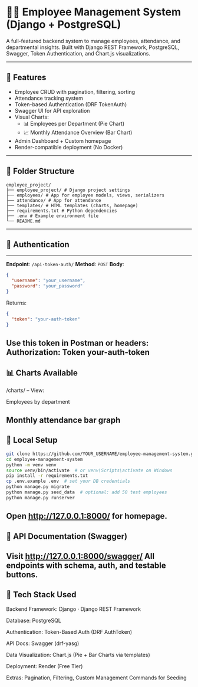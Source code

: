 # 🧑‍💼 Employee Management System (Django + PostgreSQL)

A full-featured backend system to manage employees, attendance, and departmental insights. Built with Django REST Framework, PostgreSQL, Swagger, Token Authentication, and Chart.js visualizations.

---

## 🚀 Features

- Employee CRUD with pagination, filtering, sorting
- Attendance tracking system
- Token-based Authentication (DRF TokenAuth)
- Swagger UI for API exploration
- Visual Charts:
  - 📊 Employees per Department (Pie Chart)
  - 📈 Monthly Attendance Overview (Bar Chart)
- Admin Dashboard + Custom homepage
- Render-compatible deployment (No Docker)

---

## 📁 Folder Structure
```
employee_project/
├── employee_project/ # Django project settings
├── employees/ # App for employee models, views, serializers
├── attendance/ # App for attendance
├── templates/ # HTML templates (charts, homepage)
├── requirements.txt # Python dependencies
├── .env # Example environment file
└── README.md
```

---

## 🔐 Authentication
---
**Endpoint**: `/api-token-auth/`
**Method**: `POST`
**Body**:
```json
{
  "username": "your_username",
  "password": "your_password"
}
```
Returns:
```json
{
  "token": "your-auth-token"
}
```
Use this token in Postman or headers:
Authorization: Token your-auth-token
---
📊 Charts Available
---
/charts/ – View:

Employees by department

Monthly attendance bar graph
---
🔧 Local Setup
---
```bash
git clone https://github.com/YOUR_USERNAME/employee-management-system.git
cd employee-management-system
python -m venv venv
source venv/bin/activate  # or venv\Scripts\activate on Windows
pip install -r requirements.txt
cp .env.example .env  # set your DB credentials
python manage.py migrate
python manage.py seed_data  # optional: add 50 test employees
python manage.py runserver
```
Open http://127.0.0.1:8000/ for homepage.
---
🧪 API Documentation (Swagger)
---
Visit http://127.0.0.1:8000/swagger/
All endpoints with schema, auth, and testable buttons.
---
🚀 Tech Stack Used
---
Backend Framework: Django · Django REST Framework

Database: PostgreSQL

Authentication: Token-Based Auth (DRF AuthToken)

API Docs: Swagger (drf-yasg)

Data Visualization: Chart.js (Pie + Bar Charts via templates)

Deployment: Render (Free Tier)

Extras: Pagination, Filtering, Custom Management Commands for Seeding